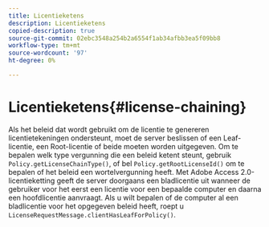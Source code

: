 ```yaml
---
title: Licentieketens
description: Licentieketens
copied-description: true
source-git-commit: 02ebc3548a254b2a6554f1ab34afbb3ea5f09bb8
workflow-type: tm+mt
source-wordcount: '97'
ht-degree: 0%

---
```


# Licentieketens{#license-chaining}

Als het beleid dat wordt gebruikt om de licentie te genereren licentietekeningen ondersteunt, moet de server beslissen of een Leaf-licentie, een Root-licentie of beide moeten worden uitgegeven. Om te bepalen welk type vergunning die een beleid ketent steunt, gebruik `Policy.getLicenseChainType()`, of bel `Policy.getRootLicenseId()` om te bepalen of het beleid een wortelvergunning heeft. Met Adobe Access 2.0-licentieketting geeft de server doorgaans een bladlicentie uit wanneer de gebruiker voor het eerst een licentie voor een bepaalde computer en daarna een hoofdlicentie aanvraagt. Als u wilt bepalen of de computer al een bladlicentie voor het opgegeven beleid heeft, roept u `LicenseRequestMessage.clientHasLeafForPolicy()`.
